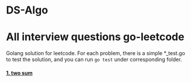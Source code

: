 # DS-Algo
All interview questions
go-leetcode
===
Golang solution for leetcode. For each problem, there is a simple *_test.go to test the solution, and you can run `go test` under corresponding folder.  

#### [1. two sum](https://github.com/Pranjit02/DS-Algor/two_sum)
